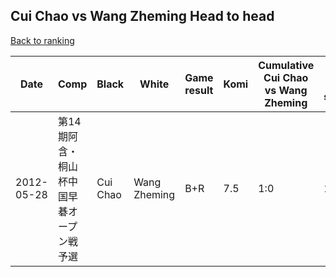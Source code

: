 ## Cui Chao vs Wang Zheming Head to head

[Back to ranking](../../index.md)




| **Date** | **Comp** | **Black** | **White** | **Game result** | **Komi** | **Cumulative Cui Chao vs Wang Zheming** | **Cui Chao streak** | **Wang Zheming streak** | 
| --- | --- | --- | --- | --- | --- | --- | --- | --- |
| 2012-05-28 | 第14期阿含・桐山杯中国早碁オープン戦予選 | Cui Chao | Wang Zheming | B+R | 7.5 | 1:0 | 1 | 0 |




